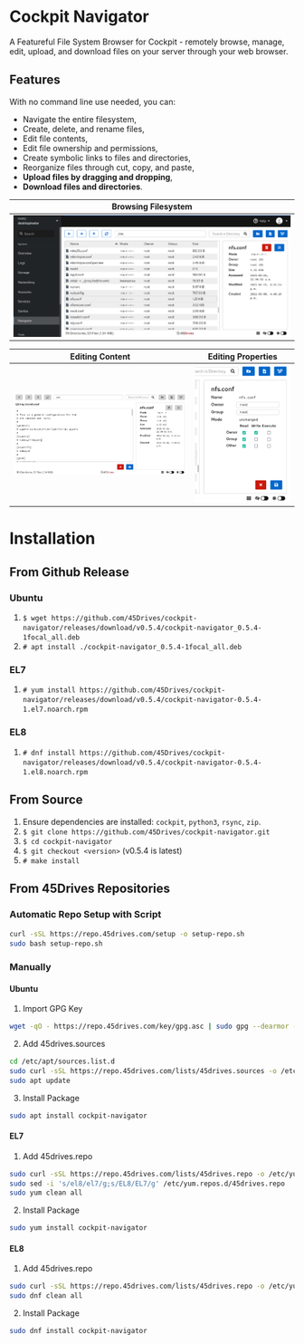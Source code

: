 # Cockpit Navigator
A Featureful File System Browser for Cockpit - remotely browse, manage, edit, upload, and download files on your server through your web browser.  

## Features
With no command line use needed, you can:
* Navigate the entire filesystem,
* Create, delete, and rename files,
* Edit file contents,
* Edit file ownership and permissions,
* Create symbolic links to files and directories,
* Reorganize files through cut, copy, and paste,
* **Upload files by dragging and dropping**,
* **Download files and directories**.

| Browsing Filesystem |
|---------------------|
| ![User Interface](doc/ui_root.png) |

| Editing Content | Editing Properties | 
|-----------------|--------------------|
| ![Edit Contents](doc/ui_editor.png) | ![Edit Preferences](doc/ui_prefs.png) |

# Installation
## From Github Release
### Ubuntu
1. `$ wget https://github.com/45Drives/cockpit-navigator/releases/download/v0.5.4/cockpit-navigator_0.5.4-1focal_all.deb`
1. `# apt install ./cockpit-navigator_0.5.4-1focal_all.deb`
### EL7
1. `# yum install https://github.com/45Drives/cockpit-navigator/releases/download/v0.5.4/cockpit-navigator-0.5.4-1.el7.noarch.rpm`
### EL8
1. `# dnf install https://github.com/45Drives/cockpit-navigator/releases/download/v0.5.4/cockpit-navigator-0.5.4-1.el8.noarch.rpm`
## From Source
1. Ensure dependencies are installed: `cockpit`, `python3`, `rsync`, `zip`.
1. `$ git clone https://github.com/45Drives/cockpit-navigator.git`
1. `$ cd cockpit-navigator`
1. `$ git checkout <version>` (v0.5.4 is latest)
1. `# make install`
## From 45Drives Repositories
### Automatic Repo Setup with Script
```sh
curl -sSL https://repo.45drives.com/setup -o setup-repo.sh
sudo bash setup-repo.sh
```
### Manually
#### Ubuntu
1. Import GPG Key
```sh
wget -qO - https://repo.45drives.com/key/gpg.asc | sudo gpg --dearmor -o /usr/share/keyrings/45drives-archive-keyring.gpg
```
2. Add 45drives.sources
```sh
cd /etc/apt/sources.list.d
sudo curl -sSL https://repo.45drives.com/lists/45drives.sources -o /etc/apt/sources.list.d/45drives.sources
sudo apt update
```
3. Install Package
```sh
sudo apt install cockpit-navigator
```
#### EL7
1. Add 45drives.repo
```sh
sudo curl -sSL https://repo.45drives.com/lists/45drives.repo -o /etc/yum.repos.d/45drives.repo
sudo sed -i 's/el8/el7/g;s/EL8/EL7/g' /etc/yum.repos.d/45drives.repo
sudo yum clean all
```
2. Install Package
```bash
sudo yum install cockpit-navigator
```
#### EL8
1. Add 45drives.repo
```sh
sudo curl -sSL https://repo.45drives.com/lists/45drives.repo -o /etc/yum.repos.d/45drives.repo
sudo dnf clean all
```
2. Install Package
```bash
sudo dnf install cockpit-navigator
```